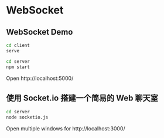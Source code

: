 # WebSocket

## WebSocket Demo

```bash
cd client
serve

cd server
npm start
```

Open http://localhost:5000/

## 使用 Socket.io 搭建一个简易的 Web 聊天室

```bash
cd server
node socketio.js
```

Open multiple windows for http://localhost:3000/
